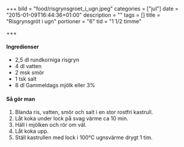 +++
bild = "food/risgrynsgroet_i_ugn.jpeg"
categories = ["jul"]
date = "2015-01-09T16:44:36+01:00"
description = ""
tags = []
title = "Risgrynsgröt i ugn"
portioner = "6"
tid = "1 1/2 timme"

+++

#### Ingredienser

- 2,5 dl rundkorniga risgryn
- 4 dl vatten
- 2 msk smör
- 1 tsk salt
- 8 dl Gammeldags mjölk eller 3%

#### Så gör man

1. Blanda ris, vatten, smör och salt i en stor rostfri kastrull.
1. Låt koka under lock på svag värme ca 10 min.
1. Häll i mjölken och rör om väl.
1. Låt koka upp.
1. Ställ kastrullen med lock i 100°C ugnsvärme drygt 1 tim.

